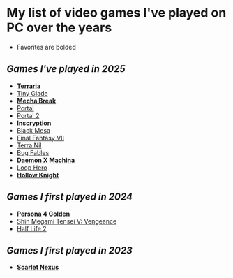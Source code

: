 # My list of video games I've played on PC over the years
- Favorites are bolded
## *Games I've played in 2025*
- **[Terraria](https://store.steampowered.com/app/105600/Terraria/)**
- [Tiny Glade](https://store.steampowered.com/app/2198150/Tiny_Glade/)
- **[Mecha Break](https://store.steampowered.com/app/2452280/Mecha_BREAK/)**
- [Portal](https://store.steampowered.com/app/400/Portal/)
- [Portal 2](https://store.steampowered.com/app/620/Portal_2/)
- **[Inscryption](https://store.steampowered.com/app/1092790/Inscryption/)**
- [Black Mesa](https://store.steampowered.com/app/362890/Black_Mesa/)
- [Final Fantasy VII](https://store.steampowered.com/app/39140/FINAL_FANTASY_VII/)
- [Terra Nil](https://store.steampowered.com/app/1593030/Terra_Nil/)
- [Bug Fables](https://store.steampowered.com/app/1082710/Bug_Fables_The_Everlasting_Sapling/)
- **[Daemon X Machina](https://store.steampowered.com/app/1167450/DAEMON_X_MACHINA/)**
- [Loop Hero](https://store.steampowered.com/app/1282730/Loop_Hero/)
- **[Hollow Knight](https://store.steampowered.com/app/367520/Hollow_Knight/)**

## *Games I first played in 2024*
- **[Persona 4 Golden](https://store.steampowered.com/app/1113000/Persona_4_Golden/)**
- [Shin Megami Tensei V: Vengeance](https://store.steampowered.com/app/1875830/Shin_Megami_Tensei_V_Vengeance/)
- [Half Life 2](https://store.steampowered.com/app/220/HalfLife_2/)

## *Games I first played in 2023*
- **[Scarlet Nexus](https://store.steampowered.com/app/775500/SCARLET_NEXUS/)**
